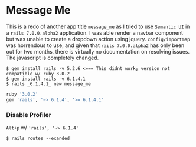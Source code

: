 # Message Me

This is a redo of another app title `message_me` as I tried to use `Semantic UI` in a `rails 7.0.0.alpha2` application. I was able render a navbar component but was unable to create a dropdown action using jquery. `config/importmap` was horrendous to use, and given that `rails 7.0.0.alpha2` has only been out for two months, there is virtually no documentation on resolving issues. The javascript is completely changed.

```
$ gem install rails -v 5.2.6 <=== This didnt work; version not compatible w/ ruby 3.0.2
$ gem install rails -v 6.1.4.1
$ rails _6.1.4.1_ new message_me 
```

```rb
ruby '3.0.2'
gem 'rails', '~> 6.1.4', '>= 6.1.4.1'
```

### Disable Profiler
`Alt+p` w/ `'rails', '~> 6.1.4' `

```
$ rails routes --exanded
```